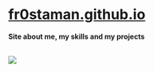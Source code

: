 # [fr0staman.github.io](https://user-images.githubusercontent.com/77665176/189489430-d2d4bd0f-7af9-4bd4-98ac-9f6672ff3cb0.png)

<div align="left">
  <strong>Site about me, my skills and my projects<strong>
</div>

\
<a href="https://fr0staman.github.io" alt="Content of the fr0staman.github.io">
  <img src="https://user-images.githubusercontent.com/77665176/189489430-d2d4bd0f-7af9-4bd4-98ac-9f6672ff3cb0.png">
</a>